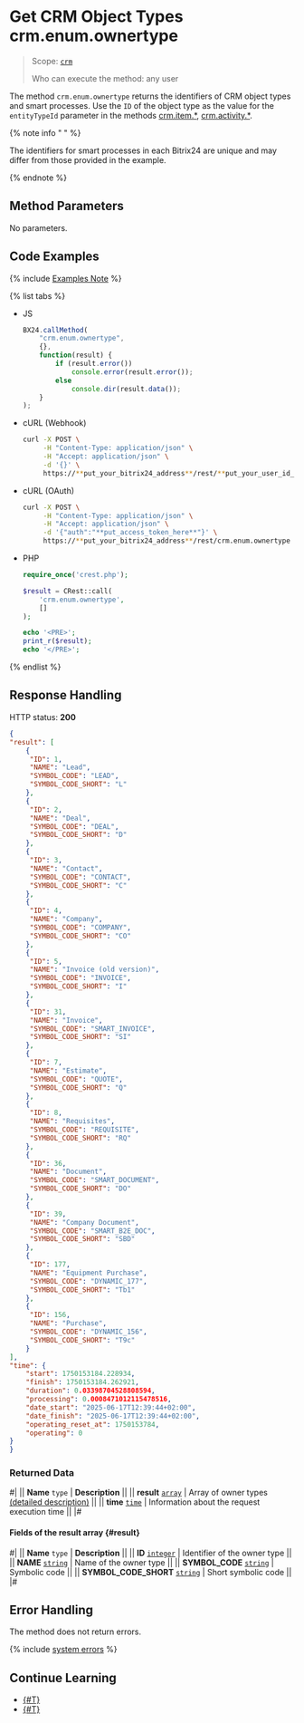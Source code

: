 # Get CRM Object Types crm.enum.ownertype

> Scope: [`crm`](../../../scopes/permissions.md)
>
> Who can execute the method: any user

The method `crm.enum.ownertype` returns the identifiers of CRM object types and smart processes. Use the `ID` of the object type as the value for the `entityTypeId` parameter in the methods [crm.item.*](../../universal/index.md), [crm.activity.*](../../timeline/activities/index.md).

{% note info " " %}

The identifiers for smart processes in each Bitrix24 are unique and may differ from those provided in the example.

{% endnote %}

## Method Parameters

No parameters.

## Code Examples

{% include [Examples Note](../../../../_includes/examples.md) %}

{% list tabs %}

- JS

    ```js
    BX24.callMethod(
        "crm.enum.ownertype",
        {},
        function(result) {
            if (result.error())
                console.error(result.error());
            else
                console.dir(result.data());
        }
    );
    ```

- cURL (Webhook)

    ```bash
    curl -X POST \
         -H "Content-Type: application/json" \
         -H "Accept: application/json" \
         -d '{}' \
         https://**put_your_bitrix24_address**/rest/**put_your_user_id_here**/**put_your_webhook_here**/crm.enum.ownertype
    ```

- cURL (OAuth)

    ```bash
    curl -X POST \
         -H "Content-Type: application/json" \
         -H "Accept: application/json" \
         -d '{"auth":"**put_access_token_here**"}' \
         https://**put_your_bitrix24_address**/rest/crm.enum.ownertype
    ```

- PHP

    ```php
    require_once('crest.php');

    $result = CRest::call(
        'crm.enum.ownertype',
        []
    );

    echo '<PRE>';
    print_r($result);
    echo '</PRE>';
    ```

{% endlist %}

## Response Handling

HTTP status: **200**

```json
{
"result": [
    {
     "ID": 1,
     "NAME": "Lead",
     "SYMBOL_CODE": "LEAD",
     "SYMBOL_CODE_SHORT": "L"
    },
    {
     "ID": 2,
     "NAME": "Deal",
     "SYMBOL_CODE": "DEAL",
     "SYMBOL_CODE_SHORT": "D"
    },
    {
     "ID": 3,
     "NAME": "Contact",
     "SYMBOL_CODE": "CONTACT",
     "SYMBOL_CODE_SHORT": "C"
    },
    {
     "ID": 4,
     "NAME": "Company",
     "SYMBOL_CODE": "COMPANY",
     "SYMBOL_CODE_SHORT": "CO"
    },
    {
     "ID": 5,
     "NAME": "Invoice (old version)",
     "SYMBOL_CODE": "INVOICE",
     "SYMBOL_CODE_SHORT": "I"
    },
    {
     "ID": 31,
     "NAME": "Invoice",
     "SYMBOL_CODE": "SMART_INVOICE",
     "SYMBOL_CODE_SHORT": "SI"
    },
    {
     "ID": 7,
     "NAME": "Estimate",
     "SYMBOL_CODE": "QUOTE",
     "SYMBOL_CODE_SHORT": "Q"
    },
    {
     "ID": 8,
     "NAME": "Requisites",
     "SYMBOL_CODE": "REQUISITE",
     "SYMBOL_CODE_SHORT": "RQ"
    },
    {
     "ID": 36,
     "NAME": "Document",
     "SYMBOL_CODE": "SMART_DOCUMENT",
     "SYMBOL_CODE_SHORT": "DO"
    },
    {
     "ID": 39,
     "NAME": "Company Document",
     "SYMBOL_CODE": "SMART_B2E_DOC",
     "SYMBOL_CODE_SHORT": "SBD"
    },
    {
     "ID": 177,
     "NAME": "Equipment Purchase",
     "SYMBOL_CODE": "DYNAMIC_177",
     "SYMBOL_CODE_SHORT": "Tb1"
    },
    {
     "ID": 156,
     "NAME": "Purchase",
     "SYMBOL_CODE": "DYNAMIC_156",
     "SYMBOL_CODE_SHORT": "T9c"
    }
],
"time": {
    "start": 1750153184.228934,
    "finish": 1750153184.262921,
    "duration": 0.03398704528808594,
    "processing": 0.0008471012115478516,
    "date_start": "2025-06-17T12:39:44+02:00",
    "date_finish": "2025-06-17T12:39:44+02:00",
    "operating_reset_at": 1750153784,
    "operating": 0
}
}
```

### Returned Data

#|
|| **Name**
`type` | **Description** ||
|| **result**
[`array`](../../../data-types.md) | Array of owner types [(detailed description)](#result) ||
|| **time**
[`time`](../../../data-types.md#time) | Information about the request execution time ||
|#

#### Fields of the result array {#result}

#|
|| **Name**
`type` | **Description** ||
|| **ID**
[`integer`](../../../data-types.md) | Identifier of the owner type ||
|| **NAME**
[`string`](../../../data-types.md) | Name of the owner type ||
|| **SYMBOL_CODE**
[`string`](../../../data-types.md) | Symbolic code ||
|| **SYMBOL_CODE_SHORT**
[`string`](../../../data-types.md) | Short symbolic code ||
|#

## Error Handling

The method does not return errors.

{% include [system errors](../../../../_includes/system-errors.md) %}

## Continue Learning

- [{#T}](./index.md)
- [{#T}](../../../../tutorials/tasks/how-to-connect-task-to-spa.md)